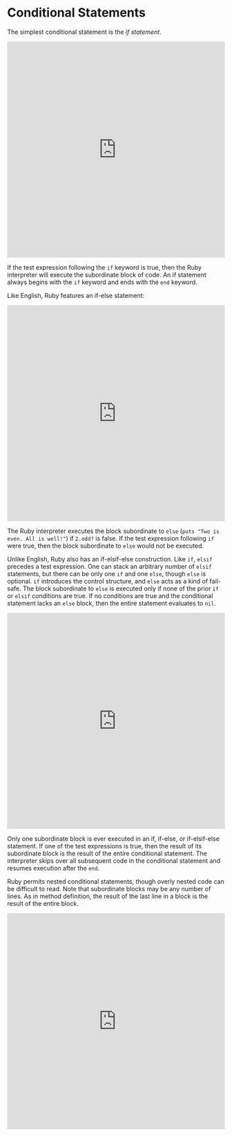 # Conditional Statements

The simplest conditional statement is the _if statement_.

<iframe frameborder="0" width="100%" height="500px" src="https://repl.it/@AppAcademy/if-demo?lite=true"></iframe>

If the test expression following the `if` keyword is true, then the Ruby
interpreter will execute the subordinate block of code. An if statement always
begins with the `if` keyword and ends with the `end` keyword.

Like English, Ruby features an if-else statement:

<iframe frameborder="0" width="100%" height="500px" src="https://repl.it/@AppAcademy/if-else-demo?lite=true"></iframe>

The Ruby interpreter executes the block subordinate to `else` (`puts "Two is
even. All is well!"`) if `2.odd?` is false. If the test expression following
`if` were true, then the block subordinate to `else` would not be executed.

Unlike English, Ruby also has an if-elsif-else construction. Like `if`, `elsif`
precedes a test expression. One can stack an arbitrary number of `elsif`
statements, but there can be only one `if` and one `else`, though `else` is
optional. `if` introduces the control structure, and `else` acts as a kind of
fail-safe. The block subordinate to `else` is executed only if none of the prior
`if` or `elsif` conditions are true. If no conditions are true and the
conditional statement lacks an `else` block, then the entire statement evaluates
to `nil`.

<iframe frameborder="0" width="100%" height="500px" src="https://repl.it/@AppAcademy/if-else-conditional-demo?lite=true"></iframe>

Only one subordinate block is ever executed in an if, if-else, or if-elsif-else
statement. If one of the test expressions is true, then the result of its
subordinate block is the result of the entire conditional statement. The
interpreter skips over all subsequent code in the conditional statement and
resumes execution after the `end`.

Ruby permits nested conditional statements, though overly nested code
can be difficult to read. Note that subordinate blocks may be any
number of lines. As in method definition, the result of the last line in a block
is the result of the entire block.

<iframe frameborder="0" width="100%" height="500px" src="https://repl.it/@AppAcademy/nested-conditional-demo?lite=true"></iframe>
